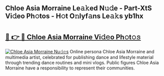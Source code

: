 ## Chloe Asia Morraine Le𝚊𝚔ed N𝚞𝚍e - Part-XtS Vi𝚍eo Ph𝚘tos - H𝚘t O𝚗lyf𝚊ns Le𝚊𝚔s yb1hx

# <h2><a href="http://hfcypai.feru.top/?c=Chloe+Asia+Morraine">🔗 👉 🔴 Chloe Asia Morraine Vi𝚍𝚎o Ph𝚘t𝚘𝚜</a></h2>

[![Chloe Asia Morraine Nu𝚍𝚎s](https://i.imgur.com/0TWrTi3.gif)](http://hfcypai.feru.top/?c=Chloe+Asia+Morraine)
Online persona Chloe Asia Morraine and multimedia artist, celebrated for publishing dance and lifestyle material through trending dance routines and mini vlogs. Public figures Chloe Asia Morraine have a responsibility to represent their communities. 
